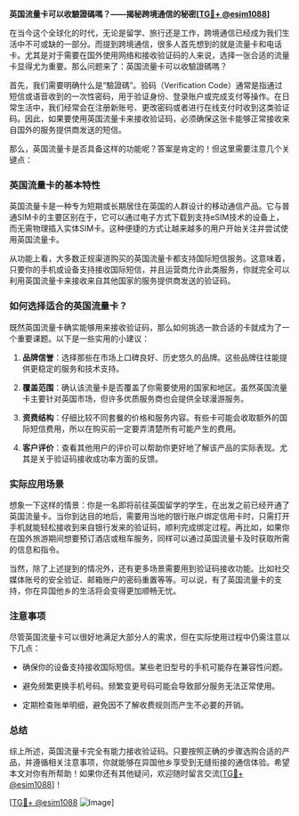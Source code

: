 **英国流量卡可以收驗證碼嗎？——揭秘跨境通信的秘密[[TG💪+ @esim1088](https://t.me/s/esim1088)]**

在当今这个全球化的时代，无论是留学、旅行还是工作，跨境通信已经成为我们生活中不可或缺的一部分。而提到跨境通信，很多人首先想到的就是流量卡和电话卡。尤其是对于需要在国外使用网络和接收验证码的人来说，选择一张合适的流量卡显得尤为重要。那么问题来了：英国流量卡可以收驗證碼嗎？

首先，我们需要明确什么是“驗證碼”。验码（Verification Code）通常是指通过短信或语音收到的一次性密码，用于验证身份、登录账户或完成支付等操作。在日常生活中，我们经常会在注册新账号、更改密码或者进行在线支付时收到这类验证码。因此，如果要使用英国流量卡来接收验证码，必须确保这张卡能够正常接收来自国外的服务提供商发送的短信。

那么，英国流量卡是否具备这样的功能呢？答案是肯定的！但这里需要注意几个关键点：

### 英国流量卡的基本特性

英国流量卡是一种专为短期或长期居住在英国的人群设计的移动通信产品。它与普通SIM卡的主要区别在于，它可以通过电子方式下载到支持eSIM技术的设备上，而无需物理插入实体SIM卡。这种便捷的方式让越来越多的用户开始关注并尝试使用英国流量卡。

从功能上看，大多数正规渠道购买的英国流量卡都支持国际短信服务。这意味着，只要你的手机或设备支持接收国际短信，并且运营商允许此类服务，你就完全可以利用英国流量卡来接收来自其他国家的服务提供商发送的验证码。

### 如何选择适合的英国流量卡？

既然英国流量卡确实能够用来接收验证码，那么如何挑选一款合适的卡就成为了一个重要课题。以下是一些实用的小建议：

1. **品牌信誉**：选择那些在市场上口碑良好、历史悠久的品牌。这些品牌往往能提供更稳定的服务和技术支持。
   
2. **覆盖范围**：确认该流量卡是否覆盖了你需要使用的国家和地区。虽然英国流量卡主要针对英国市场，但许多优质服务商也会提供全球漫游服务。

3. **资费结构**：仔细比较不同套餐的价格和服务内容。有些卡可能会收取额外的国际短信费用，所以在购买前一定要弄清楚所有可能产生的费用。

4. **客户评价**：查看其他用户的评价可以帮助你更好地了解该产品的实际表现。尤其是关于验证码接收成功率方面的反馈。

### 实际应用场景

想象一下这样的情景：你是一名即将前往英国留学的学生，在出发之前已经开通了英国流量卡。当你到达目的地后，需要用当地的银行账户绑定信用卡时，只需打开手机就能轻松接收到来自银行发来的验证码，顺利完成绑定过程。再比如，如果你在国外旅游期间想要预订酒店或租车服务，同样可以通过英国流量卡及时获取所需的信息和指令。

当然，除了上述提到的情况外，还有更多场景需要用到验证码接收功能。比如社交媒体账号的安全验证、邮箱账户的密码重置等等。可以说，有了英国流量卡的支持，你在异国他乡的生活将会变得更加顺畅无忧。

### 注意事项

尽管英国流量卡可以很好地满足大部分人的需求，但在实际使用过程中仍需注意以下几点：

- 确保你的设备支持接收国际短信。某些老旧型号的手机可能存在兼容性问题。
  
- 避免频繁更换手机号码。频繁变更号码可能会导致部分服务无法正常使用。
  
- 定期检查账单明细，避免因不了解收费规则而产生不必要的开销。

### 总结

综上所述，英国流量卡完全有能力接收验证码。只要按照正确的步骤选购合适的产品，并遵循相关注意事项，你就能够在异国他乡享受到无缝衔接的通信体验。希望本文对你有所帮助！如果你还有其他疑问，欢迎随时留言交流[[TG💪+ @esim1088](https://t.me/s/esim1088)]！

[[TG💪+ @esim1088](https://t.me/s/esim1088) ![Image](https://i.postimg.cc/4NQfJmqS/Snipaste-2025-05-13-00-14-12.png)]